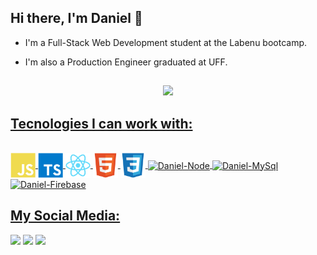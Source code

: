 ## Hi there, I'm Daniel 👋

- I'm a Full-Stack Web Development student at the Labenu bootcamp. 
- I'm also a Production Engineer graduated at UFF.

  ##

<div align="center">
  <a href="https://github.com/DanielAndrade7">
  <img height="180em" src="https://github-readme-stats.vercel.app/api?username=DanielAndrade7&show_icons=true&theme=radical"/>
</div>

  ##
  
  ## Tecnologies I can work with:
  
  <div style="display: inline_block"><br>
  <img align="center" alt="Daniel-Js" height="40" width="40" src="https://raw.githubusercontent.com/devicons/devicon/master/icons/javascript/javascript-plain.svg">
  <img align="center" alt="Daniel-Ts" height="40" width="40" src="https://raw.githubusercontent.com/devicons/devicon/master/icons/typescript/typescript-plain.svg">
  <img align="center" alt="Daniel-React" height="40" width="40" src="https://raw.githubusercontent.com/devicons/devicon/master/icons/react/react-original.svg">
  <img align="center" alt="Daniel-HTML" height="40" width="40" src="https://raw.githubusercontent.com/devicons/devicon/master/icons/html5/html5-original.svg">
  <img align="center" alt="Daniel-CSS" height="40" width="40" src="https://raw.githubusercontent.com/devicons/devicon/master/icons/css3/css3-original.svg">
  <img align="center" alt="Daniel-Node" height="40" width="40" src="https://cdn.jsdelivr.net/gh/devicons/devicon/icons/nodejs/nodejs-original.svg">
  <img align="center" alt="Daniel-MySql" height="40" width="40" src="https://cdn.jsdelivr.net/gh/devicons/devicon/icons/mysql/mysql-original.svg">
  <img align="center" alt="Daniel-Firebase" height="40" width="40" src="https://cdn.jsdelivr.net/gh/devicons/devicon/icons/firebase/firebase-plain-wordmark.svg">
</div>
  
  ##
  
  ## My Social Media:
  
  <div> 
  
  <a href="https://www.instagram.com/danielandrade.7" target="_blank"><img src="https://img.shields.io/badge/-Instagram-%23E4405F?style=for-the-badge&logo=instagram&logoColor=white" target="_blank"></a>
  <a href = "mailto:daniel.mandrade77@gmail.com"><img src="https://img.shields.io/badge/-Gmail-%23333?style=for-the-badge&logo=gmail&logoColor=white" target="_blank"></a>
  <a href="https://www.linkedin.com/in/danielandrade3771" target="_blank"><img src="https://img.shields.io/badge/-LinkedIn-%230077B5?style=for-the-badge&logo=linkedin&logoColor=white" target="_blank"></a> 
 
</div>
